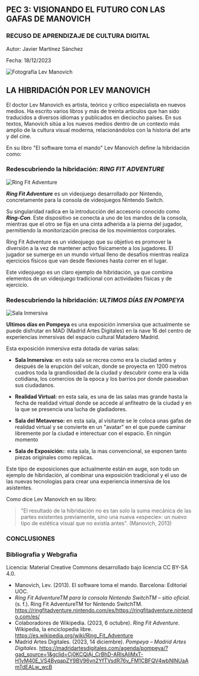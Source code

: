 ## PEC 3: VISIONANDO EL FUTURO CON LAS GAFAS DE MANOVICH

### RECUSO DE APRENDIZAJE DE CULTURA DIGITAL

Autor: Javier Martínez Sánchez

Fecha: 18/12/2023

![Fotografía Lev Manovich](https://upload.wikimedia.org/wikipedia/commons/thumb/9/93/Lev_Manovich_%E2%80%94_How_to_analyze_culture_using_social_networks.jpg/1200px-Lev_Manovich_%E2%80%94_How_to_analyze_culture_using_social_networks.jpg)
	
## **LA HIBRIDACIÓN POR LEV MANOVICH**

El doctor Lev Manovich es artista, teórico y crítico especialista en nuevos medios. Ha escrito varios libros y más de treinta artículos que han sido traducidos a diversos idiomas y publicados en dieciocho países. En sus textos, Manovich sitúa a los nuevos medios dentro de un contexto más amplio de la cultura visual moderna, relacionándolos con la historia del arte y del cine.

En su libro "El software toma el mando" Lev Manovich define la hibridación como:





### Redescubriendo la hibridación: ***RING FIT ADVENTURE***

![Ring Fit Adventure](https://fs-prod-cdn.nintendo-europe.com/media/images/10_share_images/games_15/nintendo_switch_4/H2x1_NSwitch_RingFitAdventure_Teasers_image1600w.jpg)

***Ring Fit Adventure*** es un videojuego desarrollado por Nintendo, concretamente para la consola de videojuegos Nintendo Switch.

Su singularidad radica en la introducción del accesorio conocido como ***Ring-Con***. Este dispositivo se conecta a uno de los mandos de la consola, mientras que el otro se fija en una cinta adherida a la pierna del jugador, permitiendo la monitorización precisa de los movimientos corporales.

Ring Fit Adventure es un videojuego que su objetivo es promover  la diversión a la vez de mantener activo fisicamente a los jugadores. El jugador se sumerge en un mundo virtual lleno de desafíos mientras realiza ejercicios físicos que van desde flexiones hasta correr en el lugar.

Este videojuego es un claro ejemplo de hibridación, ya que combina elementos de un videojuego tradicional con actividades físicas y de ejercicio. 

### Redescubriendo la hibridación: ***ULTIMOS DÍAS EN POMPEYA***

![Sala Inmersiva](https://e00-elmundo.uecdn.es/assets/multimedia/imagenes/2023/09/06/16940275772564.jpg)

**Ultimos días en Pompeya** es una exposición inmersiva que actualmente se puede disfrutar en MAD (Madrid Artes Digitales) en la nave 16 del centro de experiencias inmersivas del espacio cultural Matadero Madrid.

Esta exposición inmersiva esta dotada de varias salas:

- **Sala Inmersiva:** en esta sala se recrea como era la ciudad antes y después de la erupción del volcan, donde se proyecta en 1200 metros cuadros toda la grandiosidad de la ciudad y descubrir como era la vida cotidiana, los comercios de la epoca y los barrios por donde paseaban sus ciudadanos.

- **Realidad Virtual:** en esta sala, es una de las salas mas grande hasta la fecha de realidad virtual donde se accede al anfiteatro de la ciudad y en la que se presencia una lucha de gladiadores.

- **Sala del Metaverso:** en esta sala, al visitante se le coloca unas gafas de realidad virtual y se convierte en un "avatar" en el que puede caminar libremente por la ciudad e interectuar con el espacio. En ningún momento

- **Sala de Exposición:**: esta sala, la mas convencional, se exponen tanto piezas originales como replicas.

Este tipo de exposiciones que actualmente están en auge, son todo un ejemplo de hibridación, al combinar una exposición tradicional y el uso de las nuevas tecnologías para crear una experiencia inmersiva de los asistentes.

Como dice Lev Manovich en su libro:

>"El resultado de la hibridación no es tan solo la suma mecánica de las partes existentes previamente, sino una nueva «especie»: un nuevo tipo de estética visual que no existía antes". (Manovich, 2013) 

### CONCLUSIONES








### Bibliografia y Webgrafia

Licencia: Material Creative Commons desarrollado bajo licencia CC BY-SA 4.0.

-   Manovich, Lev. (2013). El software toma el mando. Barcelona: Editorial UOC.
- _Ring Fit AdventureTM para la consola Nintendo SwitchTM – sitio oficial_. (s. f.). Ring Fit AdventureTM for Nintendo SwitchTM. https://ringfitadventure.nintendo.com/es/https://ringfitadventure.nintendo.com/es/
- Colaboradores de Wikipedia. (2023, 6 octubre). _Ring Fit Adventure_. Wikipedia, la enciclopedia libre. https://es.wikipedia.org/wiki/Ring_Fit_Adventure
- Madrid Artes Digitales. (2023, 14 diciembre). _Pompeya – Madrid Artes Digitales_. https://madridartesdigitales.com/agenda/pompeya/?gad_source=1&gclid=Cj0KCQiAj_CrBhD-ARIsAIiMxT-H1vM40E_VS4ByqapZY9BV96vn2YfTVsdR76v_FM1CBFQV4wbNlNUaAmTdEALw_wcB

